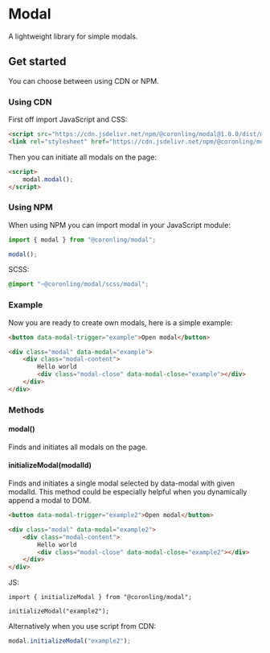 # Modal

A lightweight library for simple modals.

## Get started

You can choose between using CDN or NPM.

### Using CDN

First off import JavaScript and CSS:

```html
<script src="https://cdn.jsdelivr.net/npm/@coronling/modal@1.0.0/dist/modal.min.js"></script>
<link rel="stylesheet" href="https://cdn.jsdelivr.net/npm/@coronling/modal@1.0.0/dist/modal.min.css">
```

Then you can initiate all modals on the page:
```html
<script>
    modal.modal();
</script>
```

### Using NPM

When using NPM you can import modal in your JavaScript module:

```js
import { modal } from "@coronling/modal";

modal();
```

SCSS:

```scss
@import "~@coronling/modal/scss/modal";
```

### Example

Now you are ready to create own modals, here is a simple example:

```html
<button data-modal-trigger="example">Open modal</button>

<div class="modal" data-modal="example">
    <div class="modal-content">
        Hello world
        <div class="modal-close" data-modal-close="example"></div>
    </div>
</div>
```

### Methods

#### modal()
Finds and initiates all modals on the page.

#### initializeModal(modalId)
Finds and initiates a single modal selected by data-modal with given modalId.
This method could be especially helpful when you dynamically append a modal to DOM.

```html
<button data-modal-trigger="example2">Open modal</button>

<div class="modal" data-modal="example2">
    <div class="modal-content">
        Hello world
        <div class="modal-close" data-modal-close="example2"></div>
    </div>
</div>
```

JS:

```
import { initializeModal } from "@coronling/modal";

initializeModal("example2");
```

Alternatively when you use script from CDN:

```js
modal.initializeModal("example2");
```